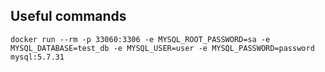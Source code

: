 ## Useful commands

```
docker run --rm -p 33060:3306 -e MYSQL_ROOT_PASSWORD=sa -e MYSQL_DATABASE=test_db -e MYSQL_USER=user -e MYSQL_PASSWORD=password mysql:5.7.31
```
